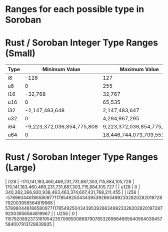 # Ranges for each possible type in Soroban

# Rust / Soroban Integer Type Ranges (Small)

| Type   | Minimum Value | Maximum Value |
|--------|---------------|---------------|
| i8     | -128          | 127           |
| u8     | 0             | 255           |
| i16    | -32,768       | 32,767        |
| u16    | 0             | 65,535        |
| i32    | -2,147,483,648 | 2,147,483,647 |
| u32    | 0             | 4,294,967,295 |
| i64    | -9,223,372,036,854,775,808 | 9,223,372,036,854,775,807 |
| u64    | 0             | 18,446,744,073,709,551,615 |


# Rust / Soroban Integer Type Ranges (Large)


| i128   | -170,141,183,460,469,231,731,687,303,715,884,105,728 | 170,141,183,460,469,231,731,687,303,715,884,105,727 |
| u128   | 0             | 340,282,366,920,938,463,463,374,607,431,768,211,455 |
| i256   | -57896044618658097711785492504343953926634992332820282019728792003956564819968 | 57896044618658097711785492504343953926634992332820282019728792003956564819967 |
| U256   | 0             | 115792089237316195423570985008687907853269984665640564039457584007913129639935 |
